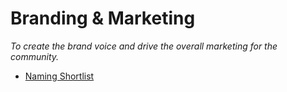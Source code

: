 
# Branding & Marketing

_To create the brand voice and drive the overall marketing for the community._

 - [Naming Shortlist](https://docs.google.com/spreadsheets/d/1NI3K1g5J5ORFfH0cxRL8bY5k5i3XLXM1gj4RvK3OiLk/edit?gid=820916346#gid=820916346)